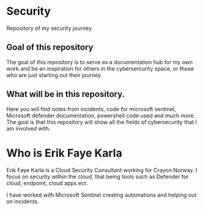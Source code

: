 # Security
Repository of my security journey

## Goal of this repository 

The goal of this repository is to serve as a documentation hub for my own work and be an inspiration for others in the cybersercurity space, or those who are just starting out their journey. 

## What will be in this repository.

Here you will find notes from incidents, code for microsoft sentinel, Microsoft defender documentation, powershell code used and much more. The goal is that this repository will show all the fields of cybersecurity that I am involved with. 


# Who is Erik Faye Karla

Erik Faye Karla is a Cloud Security Consultant working for Crayon Norway. I focus on security within the cloud, that being tools such as Defender for cloud, endpoint, cloud apps ect. 

I have worked with Microsoft Sentinel creating automations and helping out on incidents.